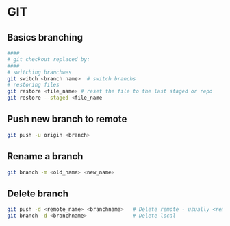 # GIT

## Basics branching
```bash
####
# git checkout replaced by:
####
# switching branchwes
git switch <branch name>  # switch branchs
# restoring files
git restore <file_name> # reset the file to the last staged or repo
git restore --staged <file_name
```

## Push new branch to remote
```bash
git push -u origin <branch>
```

## Rename a branch
```bash
git branch -m <old_name> <new_name>
```

## Delete branch
```bash
git push -d <remote_name> <branchname>   # Delete remote - usually <remote_name> will be origin
git branch -d <branchname>               # Delete local
```
